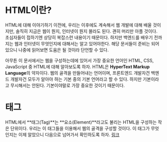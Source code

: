# HTML이란?
HTML에 대해 이야기하기 이전에, 우리는 이후에도 계속해서 웹 개발에 대해 배울 것이지만, 솔직히 지금은 웹이 뭔지, 인터넷이 뭔지 몰라도 된다. 괜히 머리만 아플 것이다. 초심자들이 접하기엔 상당히 복잡스런 내용이기 때문이다. 하지만 백엔드를 배우기 전까지는 웹과 인터넷이 무엇인지에 대해서는 알고 있어야한다. 해당 문서들이 준비는 되어있으니 나중에 읽어보면 도움은 될 것이라 단언할 수 있다.

아무튼 이 문서에서는 웹을 구성하는데에 있어서 가장 중요한 언어인 HTML, CSS, JavaScript 중 HTML에 대해 알아보도록 하자. HTML은 **HyperText Markup Language**의 약자이다. 웹의 골격을 만들어내는 언어이며, 프론트엔드 개발자건 백엔드 개발자건 모두가 알아야 하는 기본 중의 기본 언어라고 할 수 있다. 하지만 기본이라고 무시해서는 안된다. 기본이야말로 가장 중요한 것이기 때문이다.

# 태그
HTML에서 **태그(Tag)**는 **요소(Element)**라고도 불리는 HTML을 구성하는 작은 단위이다. 우리는 이 태그들을 이용해서 웹의 골격을 구성할 것이다. 이 태그가 무엇인지는 이제 알았으니 다음으로 넘어가서 확인하도록 하자. [링크](./1.syntax-of-tag.md)